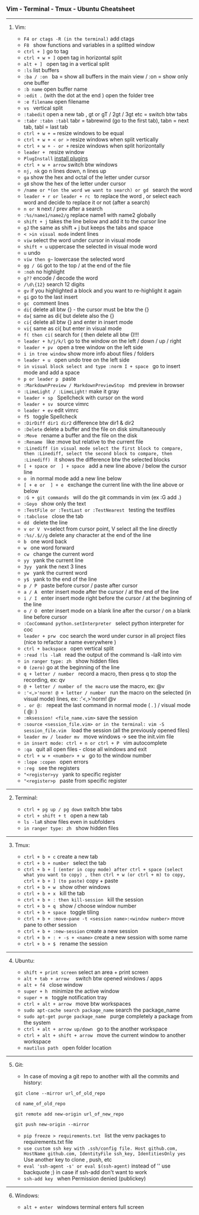 ### Vim - Terminal - Tmux - Ubuntu Cheatsheet

---

1. Vim:

     * `F4 or ctags -R (in the terminal)` add ctags
     * `F8 ` show functions and variables in a splitted window
     * `ctrl + ]` go to tag
     * `ctrl + w + ]` open tag in horizontal split
     * `alt + ] ` open tag in a vertical split
     * `:ls` list buffers
     * `:ba / :on ` ba = show all buffers in the main view / :on = show only one buffer
     * `:b name` open buffer name
     * `:edit .` (with the dot at the end ) open the folder tree 
     * `:e filename` open filename
     * `vs ` vertical split
     * `:tabedit` open a new tab , gt or gT / 2gt / 3gt etc = switch btw tabs
     * `:tabr :tabn :tabl`   tabr = tabrewind (go to the first tab), tabn = next tab, tabl = last tab
     * `ctrl + w + =` resize windows to be equal 
     * `ctrl + w + < or >` resize windows when split vertically
     * `ctrl + w + - or +` resize windows when split horizontally
     * `leader + ` resize window
     * `PlugInstall` [install plugins](https://github.com/junegunn/vim-plug)
     * `ctrl + w + arrow` switch btw windows
     * `nj, nk` go n lines down, n lines up
     * `ga` show the hex and octal of the letter under cursor
     * `g8` show the hex of the letter under cursor
     * `/name or *(on the word we want to search) or gd ` search the word
     * `leader + r or leader + rc ` to replace the word , or select each word and decide to replace it or not (after a search)
     * `n or N` next / prev after a search
     * `:%s/name1/name2/g` replace name1 with name2 globally
     * `shift + j` takes the line below and add it to the cursor line
     * `gJ` the same as shift + j but keeps the tabs and space
     * `< >in visual mode` indent lines
     * `viw` select the word under cursor in visual mode
     * `shift + u` uppercase the selected in visual mode word
     * `u` undo
     * `viw then g~` lowercase the selected word 
     * `gg / GG` got to the top / at the end of the file
     * `:noh` no highlight
     * `g??` encode / decode the word
     * `/\d\{12}` search 12 digits
     * `gv` if you highlighted a block and you want to re-highlight it again
     * `gi` go to the last insert
     * `gc ` comment lines
     * `di{` delete all btw {} - the cursor must be btw the {}
     * `da{` same as di{ but delete also the {} 
     * `ci{` delete all btw {} and enter in insert mode
     * `vi{` same as ci{ but enter in visual mode
     * `f( then ci(` search for ( then delete all btw ()!!! 
     * `leader + h/j/k/l` go to the window on the left / down / up / right
     * `leader + pv ` open a tree window on the left side
     * `i in tree window` show more info about files / folders
     * `leader + u ` open undo tree on the left side
     * `in visual block select and type :norm I + space ` go to insert mode and add a space
     * `p or leader p ` paste 
     * `:MarkdownPreview / MarkdownPreviewStop ` md preview in browser
     * `:LimeLight / :LimeLight!` make it gray
     * `leader + sp ` Spellcheck with cursor on the word
     * `leader + sv ` source vimrc
     * `leader + ev` edit vimrc
     * `f5 ` toggle Spellcheck
     * `:DirDiff dir1 dir2` difference btw dir1 & dir2
     * `:Delete` delete a buffer and the file on disk simultaneously
     * `:Move ` rename a buffer and the file on the disk
     * `:Rename ` like :move but relative to the current file
     * `:Linediff (in visual mode select the first block to compare, then :Linediff, select the second block to compare, then :Linediff) ` it shows the difference btw the selected blocks 
     * `[ + space or  ] + space ` add a new line above  / below the cursor line
     * `o ` in normal mode add a new line below 
     * `[ + e or  ] + e ` exchange the current line with the line above or below
     * `:G + git commands ` will do the git commands in vim (ex :G add .)
     * `:Goyo ` show only the text
     * `:TestFile or :TestLast or :TestNearest ` testing the testfiles
     * `:tabclose ` close the tab 
     * `dd ` delete the line
     * `v or V ` v=select from cursor point, V select all the line directly  
     * `:%s/.$//g` delete any character at the end of the line 
     * `b ` one word back 
     * `w ` one word forward 
     * `cw ` change the current word
     * `yy ` yank the current line 
     * `3yy ` yank the next 3 lines 
     * `yw ` yank the current word
     * `y$ ` yank to the end of the line
     * `p / P `  paste before cursor / paste after cursor
     * `a / A ` enter insert mode after the cursor / at the end of the line
     * `i / I ` enter insert mode right before the cursor / at the beginning of the line
     * `o / O ` enter insert mode on a blank line after the cursor / on a blank line before cursor
     * `:CocCommand python.setInterpreter ` select python interpreter for coc
     * `leader + prw ` coc search the word under cursor in all project files (nice to refactor a name everywhere )
     * `ctrl + backspace ` open vertical split  
     * `:read !ls -laR ` read the output of the command ls -laR  into vim
     * `in ranger type: zh ` show hidden files
     * `0 (zero)`  go at the beginning of the line
     * `q + letter / number ` record a macro, then press q to stop the recording, ex: qv
     * `@ + letter / number of the macro` use the macro, ex: @v
     * `:'<,>'norm! @ + letter / number ` run the macro on the selected (in visual mode) lines, ex: :'<,>'norm! @v
     * `. or @: ` repeat the last command in normal mode ( . ) / visual mode ( @: )
     * `:mksession! <file_name.vim>`  save the session
     * `:source <session_file.vim> or in the terminal: vim -S session_file.vim  `load the session (all the previously opened files)
     * `leader mv / leader mv ` move windows -> see the init.vim file
     * `in insert mode: ctrl + n or ctrl + P ` vim autocomplete
     * `:qa ` quit all open files - close all windows and exit
     * `ctrl + w + <number> + w ` go to the window number
     * `:lope :copen ` open errors 
     * `:reg ` see the registers
     * `"<register>yy ` yank to specific register
     * `"<register>p ` paste from specific register

---
2. Terminal:

     * `ctrl + pg up / pg down` switch btw tabs
     * `ctrl + shift + t ` open a new tab
     * `ls -laR` show files even in subfolders
     * `in ranger type: zh ` show hidden files
---
3. Tmux:

     * `ctrl + b + c` create a new tab
     * `ctrl + b + number ` select the tab
     * `ctrl + b + [ (enter in copy mode) after ctrl + space (select what you want to copy) , then ctrl + w (or ctrl + m) to copy, ctrl + b + ] (to paste)` copy + paste
     * `ctrl + b + w ` show other windows
     * `ctrl + b + x ` kill the tab
     * `ctrl + b + : then kill-session ` kill the session
     * `ctrl + b + q ` show / choose window number
     * `ctrl + b + space ` toggle tiling 
     * `ctrl + b + :move-pane -t <session name>:<window number>`  move pane to other session
     * `ctrl + b + :new-session`  create a new session
     * `ctrl + b + : + -s + <name>` create a new session with some name
     * `ctrl + b + $ ` rename the session
---
4. Ubuntu:

     * `shift + print screen` select an area + print screen
     * `alt + tab + arrow  ` switch btw opened windows / apps
     * `alt + f4 ` close window
     * `super + h ` minimize the active window
     * `super + m ` toggle notification tray 
     * `ctrl + alt + arrow ` move btw workspaces
     * `sudo apt-cache search package_name`  search the package_name
     * `sudo apt-get purge package_name ` purge completely a package from the system
     * `ctrl + alt + arrow up/down ` go to the another workspace
     * `ctrl + alt + shift + arrow ` move the current window to another workspace
     * `nautilus path ` open folder location
---
5. Git:

    * In case of moving a git repo to another with all the commits and history:

    ```
    git clone --mirror url_of_old_repo

    cd name_of_old_repo

    git remote add new-origin url_of_new_repo

    git push new-origin --mirror
    ```

    *  `pip freeze > requirements.txt ` list the venv packages to requirements.txt file 
    *  `use custom ssh key with .ssh/config file. Host github.com, HostName github.com, IdentityFile ssh_key, IdentitiesOnly yes `  Use another key to clone , push, etc
    *  `eval 'ssh-agent -s' or eval $(ssh-agent)` instead of '' use backquote ;) in case if ssh-add don't want to work
    *  `ssh-add key `  when Permission denied (publickey)


---
6. Windows:

     * `alt + enter ` windows terminal enters full screen
